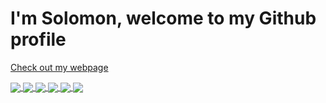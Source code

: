 # I'm Solomon, welcome to my Github profile

<a href="https://solomontaiwo.github.io/">Check out my webpage</a>

<a href="https://github.com/solomontaiwo/The-Artist-Room">
  <img align="center" src="https://github-readme-stats.vercel.app/api/pin/?username=solomontaiwo&repo=The-Artist-Room" />
</a>
<a href="https://github.com/solomontaiwo/Che-weekend">
  <img align="center" src="https://github-readme-stats.vercel.app/api/pin/?username=solomontaiwo&repo=bibliotecaUNIFE" />
</a>
<a href="https://github.com/solomontaiwo/QR-code-generator">
  <img align="center" src="https://github-readme-stats.vercel.app/api/pin/?username=solomontaiwo&repo=QR-code-generator" />
</a>
<a href="https://github.com/solomontaiwo/Che-weekend">
  <img align="center" src="https://github-readme-stats.vercel.app/api/pin/?username=solomontaiwo&repo=Che-weekend" />
</a>

<!-- [![Readme Card](https://github-readme-stats.vercel.app/api/pin/?username=solomontaiwo&repo=The-Artist-Room)](https://github.com/solomontaiwo/The-Artist-Room)
[![Readme Card](https://github-readme-stats.vercel.app/api/pin/?username=solomontaiwo&repo=Che-weekend)](https://github.com/solomontaiwo/Che-weekend)
[![Readme Card](https://github-readme-stats.vercel.app/api/pin/?username=solomontaiwo&repo=bibliotecaUNIFE)](https://github.com/solomontaiwo/bibliotecaUNIFE)
[![Readme Card](https://github-readme-stats.vercel.app/api/pin/?username=solomontaiwo&repo=QR-code-generator)](https://github.com/solomontaiwo/QR-code-generator) -->

<a href="https://github.com/anuraghazra/github-readme-stats">
  <img align="center" src="https://github-readme-stats.vercel.app/api?username=solomontaiwo&theme=transparent" />
</a>
<a href="https://github.com/anuraghazra/convoychat">
  <img align="center" src="https://github-readme-stats.vercel.app/api/top-langs/?username=solomontaiwo&hide_progress=true&theme=transparent" />
</a>
